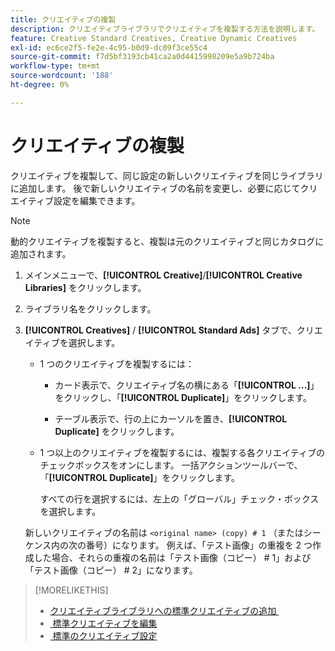 ```yaml
---
title: クリエイティブの複製
description: クリエイティブライブラリでクリエイティブを複製する方法を説明します。
feature: Creative Standard Creatives, Creative Dynamic Creatives
exl-id: ec6ce2f5-fe2e-4c95-b0d9-dc09f3ce55c4
source-git-commit: f7d5bf3193cb41ca2a0d4415998209e5a9b724ba
workflow-type: tm+mt
source-wordcount: '188'
ht-degree: 0%

---
```


# クリエイティブの複製

クリエイティブを複製して、同じ設定の新しいクリエイティブを同じライブラリに追加します。 後で新しいクリエイティブの名前を変更し、必要に応じてクリエイティブ設定を編集できます。

>[!NOTE]
>
>動的クリエイティブを複製すると、複製は元のクリエイティブと同じカタログに追加されます。

1. メインメニューで、**[!UICONTROL Creative]**/**[!UICONTROL Creative Libraries]** をクリックします。

1. ライブラリ名をクリックします。

1. **[!UICONTROL Creatives]** / **[!UICONTROL Standard Ads]** タブで、クリエイティブを選択します。

   * 1 つのクリエイティブを複製するには：

      * カード表示で、クリエイティブ名の横にある「**[!UICONTROL ...]**」をクリックし、「**[!UICONTROL Duplicate]**」をクリックします。

      * テーブル表示で、行の上にカーソルを置き、**[!UICONTROL Duplicate]** をクリックします。

   * 1 つ以上のクリエイティブを複製するには、複製する各クリエイティブのチェックボックスをオンにします。 一括アクションツールバーで、「**[!UICONTROL Duplicate]**」をクリックします。

     すべての行を選択するには、左上の「グローバル」チェック・ボックスを選択します。

   新しいクリエイティブの名前は `<original name> (copy) # 1` （またはシーケンス内の次の番号）になります。 例えば、「テスト画像」の重複を 2 つ作成した場合、それらの重複の名前は「テスト画像（コピー） # 1」および「テスト画像（コピー） # 2」になります。

<!-- Add to TOC later when this feature is available to users:

>* [Edit dynamic creatives](creative-edit-dynamic.md)
>* [Dynamic ad settings](creative-settings-dynamic.md)
-->

>[!MORELIKETHIS]
>
>* [&#x200B; クリエイティブライブラリへの標準クリエイティブの追加 &#x200B;](creative-add-standard.md)
>* [&#x200B; 標準クリエイティブを編集 &#x200B;](creative-edit-standard.md)
>* [&#x200B; 標準のクリエイティブ設定 &#x200B;](creative-settings-standard.md)

